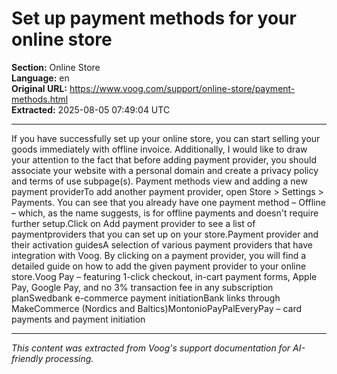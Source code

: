 # Set up payment methods for your online store

**Section:** Online Store  
**Language:** en  
**Original URL:** https://www.voog.com/support/online-store/payment-methods.html  
**Extracted:** 2025-08-05 07:49:04 UTC

---

If you have successfully set up your online store, you can start selling your goods immediately with offline invoice. Additionally, I would like to draw your attention to the fact that before adding payment provider, you should associate your website with a personal domain and create a privacy policy and terms of use subpage(s).
Payment methods view and adding a new payment providerTo add another payment provider, open Store > Settings > Payments. You can see that you already have one payment method – Offline – which, as the name suggests, is for offline payments and doesn't require further setup.Click on Add payment provider to see a list of paymentproviders that you can set up on your store.Payment provider and their activation guidesA selection of various payment providers that have integration with Voog. By clicking on a payment provider, you will find a detailed guide on how to add the given payment provider to your online store.Voog Pay – featuring 1-click checkout, in-cart payment forms, Apple Pay, Google Pay, and no 3% transaction fee in any subscription planSwedbank e-commerce payment initiationBank links through MakeCommerce (Nordics and Baltics)MontonioPayPalEveryPay – card payments and payment initiation

---

*This content was extracted from Voog's support documentation for AI-friendly processing.*
